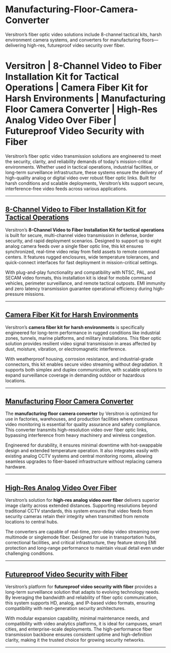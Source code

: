 # Manufacturing-Floor-Camera-Converter
Versitron’s fiber optic video solutions include 8-channel tactical kits, harsh environment camera systems, and converters for manufacturing floors—delivering high-res, futureproof video security over fiber.
# Versitron | 8-Channel Video to Fiber Installation Kit for Tactical Operations | Camera Fiber Kit for Harsh Environments | Manufacturing Floor Camera Converter | High-Res Analog Video Over Fiber | Futureproof Video Security with Fiber

Versitron’s fiber optic video transmission solutions are engineered to meet the security, clarity, and reliability demands of today's mission-critical environments. Whether used in tactical operations, industrial facilities, or long-term surveillance infrastructure, these systems ensure the delivery of high-quality analog or digital video over robust fiber optic links. Built for harsh conditions and scalable deployments, Versitron’s kits support secure, interference-free video feeds across various applications.

---

## [8-Channel Video to Fiber Installation Kit for Tactical Operations](https://www.versitron.com/products/fvmtr8a05a-fvmtr8a03afvmtr8a05a-8channel-digital-fiber-video-multiplexer-2)  
Versitron’s **8-Channel Video to Fiber Installation Kit for tactical operations** is built for secure, multi-channel video transmission in defense, border security, and rapid deployment scenarios. Designed to support up to eight analog camera feeds over a single fiber optic line, this kit ensures synchronized, real-time video relay from field assets to remote command centers. It features rugged enclosures, wide temperature tolerances, and quick-connect interfaces for fast deployment in mission-critical settings.

With plug-and-play functionality and compatibility with NTSC, PAL, and SECAM video formats, this installation kit is ideal for mobile command vehicles, perimeter surveillance, and remote tactical outposts. EMI immunity and zero latency transmission guarantee operational efficiency during high-pressure missions.

---

## [Camera Fiber Kit for Harsh Environments](https://www.versitron.com/products/fvmtr8a03a-fvmtr8a03afvmtr8a05a-8channel-digital-fiber-video-multiplexer-1)  
Versitron’s **camera fiber kit for harsh environments** is specifically engineered for long-term performance in rugged conditions like industrial zones, tunnels, marine platforms, and military installations. This fiber optic solution provides resilient video signal transmission in areas affected by dust, moisture, vibration, or electromagnetic interference.

With weatherproof housing, corrosion resistance, and industrial-grade connectors, this kit enables secure video streaming without degradation. It supports both simplex and duplex communication, with scalable options to expand surveillance coverage in demanding outdoor or hazardous locations.

---

## [Manufacturing Floor Camera Converter](https://www.versitron.com/products/fvmtr8005a-fvmtr8003afvmtr8005a-8channel-digital-fiber-video-multiplexer-installation-kit-2)  
The **manufacturing floor camera converter** by Versitron is optimized for use in factories, warehouses, and production facilities where continuous video monitoring is essential for quality assurance and safety compliance. This converter transmits high-resolution video over fiber optic links, bypassing interference from heavy machinery and wireless congestion.

Engineered for durability, it ensures minimal downtime with hot-swappable design and extended temperature operation. It also integrates easily with existing analog CCTV systems and central monitoring rooms, allowing seamless upgrades to fiber-based infrastructure without replacing camera hardware.

---

## [High-Res Analog Video Over Fiber](https://www.versitron.com/products/fvmtr8003a-fvmtr8003afvmtr8005a-8channel-digital-fiber-video-multiplexer-installation-kit-1)  
Versitron’s solution for **high-res analog video over fiber** delivers superior image clarity across extended distances. Supporting resolutions beyond traditional CCTV standards, this system ensures that video feeds from security cameras retain their integrity when transmitted from remote locations to central hubs.

The converters are capable of real-time, zero-delay video streaming over multimode or singlemode fiber. Designed for use in transportation hubs, correctional facilities, and critical infrastructure, they feature strong EMI protection and long-range performance to maintain visual detail even under challenging conditions.

---

## [Futureproof Video Security with Fiber](https://www.versitron.com/products/fvmtr8003a-fvmtr8003afvmtr8005a-8channel-digital-fiber-video-multiplexer-installation-kit-1)  
Versitron’s platform for **futureproof video security with fiber** provides a long-term surveillance solution that adapts to evolving technology needs. By leveraging the bandwidth and reliability of fiber optic communication, this system supports HD, analog, and IP-based video formats, ensuring compatibility with next-generation security architectures.

With modular expansion capability, minimal maintenance needs, and compatibility with video analytics platforms, it is ideal for campuses, smart cities, and enterprise-scale deployments. The high-performance fiber transmission backbone ensures consistent uptime and high-definition clarity, making it the trusted choice for growing security networks.

---

